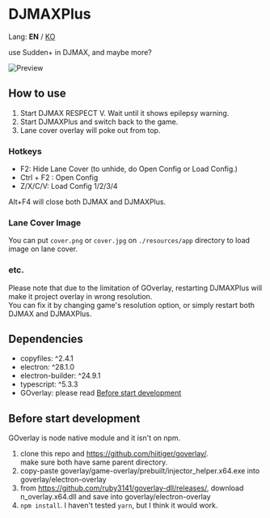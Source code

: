 # DJMAXPlus

Lang: **EN** / [KO](README.ko.md)

use Sudden+ in DJMAX, and maybe more?

![Preview](https://github.com/ruby3141/readme-assets/blob/main/DJMAXPlus/preview.avif)

## How to use

1. Start DJMAX RESPECT V. Wait until it shows epilepsy warning.
2. Start DJMAXPlus and switch back to the game.
3. Lane cover overlay will poke out from top.

### Hotkeys

- F2: Hide Lane Cover (to unhide, do Open Config or Load Config.)
- Ctrl + F2 : Open Config
- Z/X/C/V: Load Config 1/2/3/4

Alt+F4 will close both DJMAX and DJMAXPlus.

### Lane Cover Image

You can put `cover.png` or `cover.jpg` on `./resources/app` directory to load image on lane cover.

### etc.

Please note that due to the limitation of GOverlay, restarting DJMAXPlus will make it project overlay in wrong resolution. <br>
You can fix it by changing game's resolution option, or simply restart both DJMAX and DJMAXPlus.

## Dependencies

- copyfiles: ^2.4.1
- electron: ^28.1.0
- electron-builder: ^24.9.1
- typescript: ^5.3.3
- GOverlay: please read [Before start development](#Before-start-development)

## Before start development

GOverlay is node native module and it isn't on npm.

1. clone this repo and https://github.com/hiitiger/goverlay/. <br>
   make sure both have same parent directory.
2. copy-paste goverlay/game-overlay/prebuilt/injector_helper.x64.exe into goverlay/electron-overlay
3. from https://github.com/ruby3141/goverlay-dll/releases/, download n_overlay.x64.dll and save into goverlay/electron-overlay
4. `npm install`. I haven't tested `yarn`, but I think it would work.
